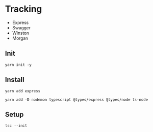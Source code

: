 # Tracking
- Express
- Swagger
- Winston
- Morgan

## Init
```shell
yarn init -y
```

## Install
```shell
yarn add express
```

```shell
yarn add -D nodemon typescript @types/express @types/node ts-node
```

## Setup
```shell
tsc --init
```
